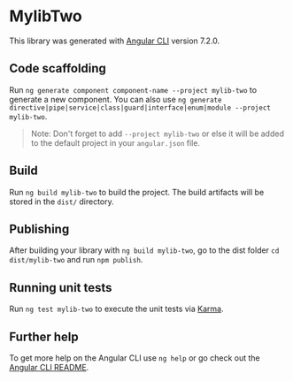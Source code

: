 # MylibTwo

This library was generated with [Angular CLI](https://github.com/angular/angular-cli) version 7.2.0.

## Code scaffolding

Run `ng generate component component-name --project mylib-two` to generate a new component. You can also use `ng generate directive|pipe|service|class|guard|interface|enum|module --project mylib-two`.

> Note: Don't forget to add `--project mylib-two` or else it will be added to the default project in your `angular.json` file.

## Build

Run `ng build mylib-two` to build the project. The build artifacts will be stored in the `dist/` directory.

## Publishing

After building your library with `ng build mylib-two`, go to the dist folder `cd dist/mylib-two` and run `npm publish`.

## Running unit tests

Run `ng test mylib-two` to execute the unit tests via [Karma](https://karma-runner.github.io).

## Further help

To get more help on the Angular CLI use `ng help` or go check out the [Angular CLI README](https://github.com/angular/angular-cli/blob/master/README.md).
